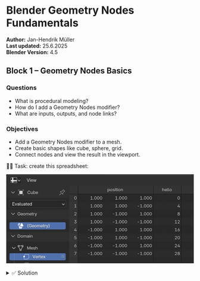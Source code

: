 # Blender Geometry Nodes Fundamentals

**Author:** Jan-Hendrik Müller  
**Last updated:** 25.6.2025  
**Blender Version:** 4.5

## Block 1 – Geometry Nodes Basics



### Questions
- What is procedural modeling?
- How do I add a Geometry Nodes modifier?
- What are inputs, outputs, and node links?

### Objectives
- Add a Geometry Nodes modifier to a mesh.
- Create basic shapes like cube, sphere, grid.
- Connect nodes and view the result in the viewport.






🧑‍💻 Task: create this spreadsheet:

![alt text](image-0.png)

<details>
<summary>✅ Solution</summary>

![alt text](image-1.png)

</details>